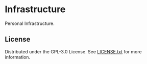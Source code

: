 # Infrastructure

Personal Infrastructure.

## License

Distributed under the GPL-3.0 License. See [LICENSE.txt](LICENSE.txt) for more information.
